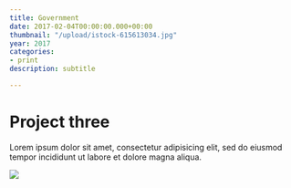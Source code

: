 ```yaml
---
title: Government
date: 2017-02-04T00:00:00.000+00:00
thumbnail: "/upload/istock-615613034.jpg"
year: 2017
categories:
- print
description: subtitle

---
```

# Project three

Lorem ipsum dolor sit amet, consectetur adipisicing elit, sed do eiusmod tempor incididunt ut labore et dolore magna aliqua.

![](/upload/photo-1504198322253-cfa87a0ff25f.jpeg)